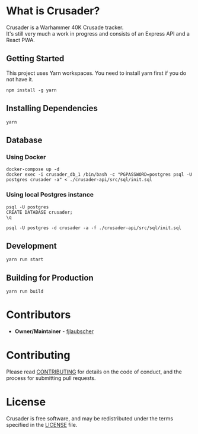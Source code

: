 # What is Crusader?

Crusader is a Warhammer 40K Crusade tracker.<br/>
It's still very much a work in progress and consists of an Express API and a React PWA.

## Getting Started

This project uses Yarn workspaces. 
You need to install yarn first if you do not have it.

```
npm install -g yarn
```

## Installing Dependencies

```
yarn
```


## Database
### Using Docker
```
docker-compose up -d
docker exec -i crusader_db_1 /bin/bash -c "PGPASSWORD=postgres psql -U postgres crusader -a" < ./crusader-api/src/sql/init.sql
```

### Using local Postgres instance

```
psql -U postgres
CREATE DATABASE crusader;
\q
```

```
psql -U postgres -d crusader -a -f ./crusader-api/src/sql/init.sql
```

## Development

```
yarn run start
```

## Building for Production

```
yarn run build
```


# Contributors

- <strong>Owner/Maintainer</strong> - [fjlaubscher](https://github.com/fjlaubscher)

# Contributing

Please read [CONTRIBUTING](CONTRIBUTING.md) for details on the code of conduct, and the process for submitting pull requests.

# License

Crusader is free software, and may be redistributed under the terms specified in the [LICENSE](LICENSE.md) file.
